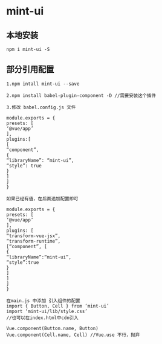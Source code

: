 # mint-ui

## 本地安装

    npm i mint-ui -S

## 部分引用配置

    1.npm intall mint-ui --save

    2.npm install babel-plugin-component -D //需要安装这个插件

    3.修改 babel.config.js 文件

    module.exports = {
    presets: [
    ‘@vue/app’
    ],
    plugins:[
    [
    “component”,
    {
    “libraryName”: “mint-ui”,
    “style”: true
    }
    ]
    ]
    }

    如果已经有值，在后面追加配置即可

    module.exports = {
    presets: [
    ‘@vue/app’
    ],
    plugins: [
    “transform-vue-jsx”,
    “transform-runtime”,
    [“component”, [
    {
    “libraryName”:“mint-ui”,
    “style”:true
    }
    ]
    ]
    ]
    }

    在main.js 中添加 引入组件的配置
    import { Button, Cell } from ‘mint-ui’
    import ‘mint-ui/lib/style.css’
    //也可以在index.html中cdn引入

    Vue.component(Button.name, Button)
    Vue.component(Cell.name, Cell) //Vue.use 不行，抛弃
